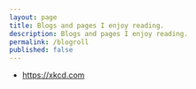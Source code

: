 ```yaml
---
layout: page
title: Blogs and pages I enjoy reading.
description: Blogs and pages I enjoy reading.
permalink: /blogroll
published: false
---
```


- https://xkcd.com
